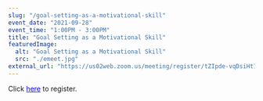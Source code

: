 ```yaml
---
slug: "/goal-setting-as-a-motivational-skill"
event_date: "2021-09-28"
event_time: "1:00PM - 3:00PM"
title: "Goal Setting as a Motivational Skill"
featuredImage:
  alt: "Goal Setting as a Motivational Skill"
  src: "./emeet.jpg"
external_url: "https://us02web.zoom.us/meeting/register/tZIpde-vqDsiHt1E2-bSkU1gqjpw5CvZSH4k"
---
```


Click <a href="https://us02web.zoom.us/meeting/register/tZIpde-vqDsiHt1E2-bSkU1gqjpw5CvZSH4k" target="_blank" rel="noreferrer" style="color:blue;text-decoration:underline">here</a> to register.

<!-- ![Goal Setting as a Motivational Skill](./emeet.jpg) -->
